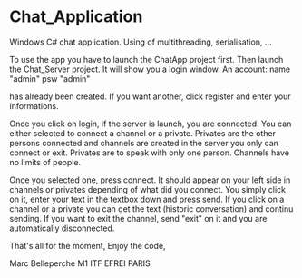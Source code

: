 # Chat_Application
Windows C# chat application. Using of multithreading, serialisation, ...

To use the app you have to launch the ChatApp project first.
Then launch the Chat_Server project. It will show you a login window.
An account:
name "admin"
psw "admin" 

has already been created. If you want another, click register and enter your informations.

Once you click on login, if the server is launch, you are connected.
You can either selected to connect a channel or a private. 
Privates are the other persons connected and channels are created in the server you only can connect or exit.
Privates are to speak with only one person.
Channels have no limits of people.

Once you selected one, press connect. 
It should appear on your left side in channels or privates depending of what did you connect. 
You simply click on it, enter your text in the textbox down and press send.
If you click on a channel or a private you can get the text (historic conversation) and continu sending.
If you want to exit the channel, send "exit" on it and you are automatically disconnected.

That's all for the moment,
Enjoy the code,

Marc Belleperche
M1 ITF EFREI PARIS
